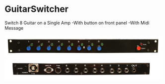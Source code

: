 # GuitarSwitcher
Switch 8 Guitar on a Single Amp
-With button on front panel
-With Midi Message

![Guitar Switcher Front](https://github.com/patgadget/GuitarSwitcher/blob/master/Picture/40296881602_38f3a48c76_z.jpg?raw=true)
![Guitar Switcher Back](https://github.com/patgadget/GuitarSwitcher/blob/master/Picture/25469894257_199cc6a9e9_z.jpg?raw=true)
